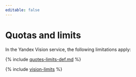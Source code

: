 ```yaml
---
editable: false
---
```

# Quotas and limits

In the Yandex Vision service, the following limitations apply:

{% include [quotes-limits-def.md](../../_includes/quotes-limits-def.md) %}

{% include [vision-limits](../../_includes/vision-limits.md) %}